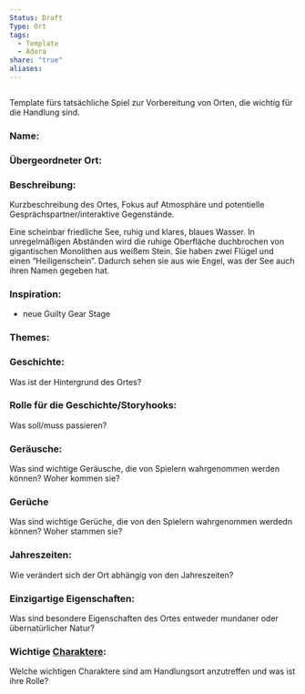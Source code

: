```yaml
---
Status: Draft
Type: Ort
tags:
  - Template
  - Adora
share: "true"
aliases: 
---
```

```table-of-contents
```

Template fürs tatsächliche Spiel zur Vorbereitung von Orten, die wichtig für die Handlung sind. 

### Name:

### Übergeordneter Ort: 

### Beschreibung:
Kurzbeschreibung des Ortes, Fokus auf Atmosphäre und potentielle Gesprächspartner/interaktive Gegenstände.  

Eine scheinbar friedliche See, ruhig und klares, blaues Wasser. In unregelmäßigen Abständen wird die ruhige Oberfläche duchbrochen von gigantischen Monolithen aus weißem Stein. Sie haben zwei Flügel und einen “Heiligenschein”. Dadurch sehen sie aus wie Engel, was der See auch ihren Namen gegeben hat. 

### Inspiration: 
- neue Guilty Gear Stage

### Themes: 


### Geschichte: 
Was ist der Hintergrund des Ortes? 

### Rolle für die Geschichte/Storyhooks:
Was soll/muss passieren?

### Geräusche:
Was sind wichtige Geräusche, die von Spielern wahrgenommen werden können? Woher kommen sie?

### Gerüche
Was sind wichtige Gerüche, die von den Spielern wahrgenommen werdedn können? Woher stammen sie? 


### Jahreszeiten: 
Wie verändert sich der Ort abhängig von den Jahreszeiten? 


### Einzigartige Eigenschaften:
Was sind besondere Eigenschaften des Ortes entweder mundaner oder übernatürlicher Natur? 


### Wichtige [Charaktere](../../Charaktere.md):
Welche wichtigen Charaktere sind am Handlungsort anzutreffen und was ist ihre Rolle? 


